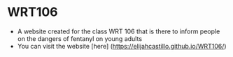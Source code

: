 # WRT106
- A website created for the class WRT 106 that is there to inform people on the dangers of fentanyl on young adults
- You can visit the website [here] (https://elijahcastillo.github.io/WRT106/)
